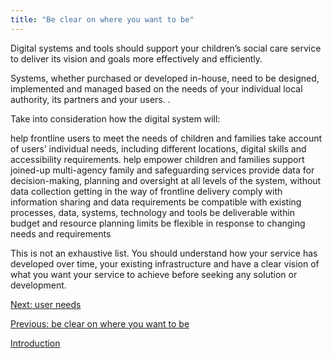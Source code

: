 ```yaml
---
title: "Be clear on where you want to be"
---
```


Digital systems and tools should support your children’s social care service to deliver its vision and goals more effectively and efficiently.  

Systems, whether purchased or developed in-house, need to be designed, implemented and managed based on the needs of your individual local authority, its partners and  your users. . 

Take into consideration how the digital system will:

help frontline users to meet the needs of children and families
take account of users’ individual needs, including  different locations, digital skills and accessibility requirements.
help empower children and families 
support joined-up multi-agency family and safeguarding services
provide data for decision-making, planning and oversight at all levels of the system, without data collection getting in the way of frontline delivery 
comply with information sharing and data requirements 
be compatible with existing processes, data, systems, technology and tools
be deliverable within budget and resource planning limits
be flexible in response to changing needs and requirements 

This is not an exhaustive list. You should understand how your service has developed over time, your existing infrastructure and have a clear vision of what you want your service to achieve before seeking any solution or development.


[Next: user needs](/principle-3)

[Previous: be clear on where you want to be](/principle-1)

[Introduction](/index)
